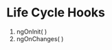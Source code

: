<h1>Life Cycle Hooks</h1>

<div>
    <ol>
        <li> ngOnInit( )</li>
        <li> ngOnChanges( )</li>
    </ol>
</div>